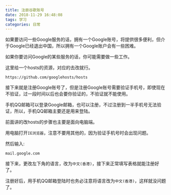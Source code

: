 ```yaml
---
title: 注册谷歌账号
date: 2018-11-29 16:48:08
tags: 学习
categories: 日常
---
```


如果要访问一些Google服务的话，拥有一个Google账号，将提供很多便利，但介于Google已经退出中国，所以拥有一个Google账户会有一些困难。

如果你要访问Google的某些服务的话，你可能需要做一些工作。

这里给一个hosts的资源，对应的去改就行。

```
https://github.com/googlehosts/hosts
```

接下来就是注册Google账号了，但是注册Google账号需要验证手机号，即使现在不验证，过一段时间以后也会要你验证的，不验证就不能使用。

手机QQ邮箱可以登录Google邮箱，也可以注册，不过注册到一半手机号无法验证，所以，手机QQ邮箱主要还是用来登陆。

前面讲的改hosts的步骤也主要是面向电脑端。

用电脑打开`IE浏览器`，注意不要用其他的，因为验证手机号时会出现问题。

然后输入:
```
mail.google.com
```

接下来，更改左下角的语言，改为`中文(香港)`，接下来正常填写表格就能注册好了。

注册好后，用手机QQ邮箱登陆时也务必注意将语言改为`中文(香港)`，这样就没问题了。